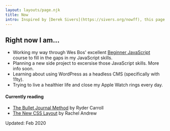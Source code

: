 ```yaml
---
layout: layouts/page.njk
title: Now
intro: Inspired by [Derek Sivers](https://sivers.org/nowff), this page lists my current priorities, projects and hobbies, in no particular order.
---
```


## Right now I am…

- Working my way through Wes Bos' excellent [Beginner JavaScript](https://beginnerjavascript.com/) course to fill in the gaps in my JavaScript skills.
- Planning a new side project to excersise those JavaScript skills. More info soon.
- Learning about using WordPress as a headless CMS (specifically with 11ty).
- Trying to live a healthier life and close my Apple Watch rings every day.

#### Currently reading

- [The Bullet Journal Method](https://www.goodreads.com/book/show/39071691-the-bullet-journal-method?from_search=true&qid=JHkihmXmEm&rank=1) by Ryder Carroll
- [The New CSS Layout](https://abookapart.com/products/the-new-css-layout) by Rachel Andrew

<p class="updated">Updated: Feb 2020</p>
